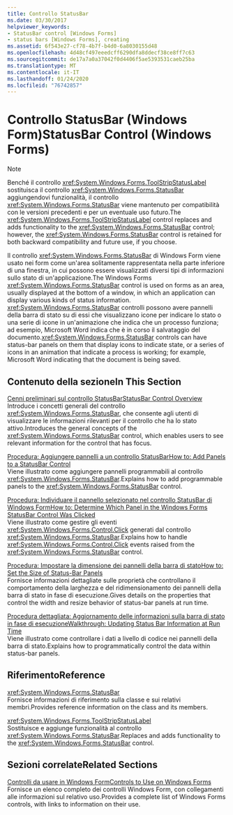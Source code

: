 ```yaml
---
title: Controllo StatusBar
ms.date: 03/30/2017
helpviewer_keywords:
- StatusBar control [Windows Forms]
- status bars [Windows Forms], creating
ms.assetid: 6f543e27-cf78-4b7f-b4d0-6a8030155d48
ms.openlocfilehash: 4d48cf497eeedcff6290dfa8ddecf38ce8ff7c63
ms.sourcegitcommit: de17a7a0a37042f0d4406f5ae5393531caeb25ba
ms.translationtype: MT
ms.contentlocale: it-IT
ms.lasthandoff: 01/24/2020
ms.locfileid: "76742857"
---
```

# <a name="statusbar-control-windows-forms"></a><span data-ttu-id="c6ae3-102">Controllo StatusBar (Windows Form)</span><span class="sxs-lookup"><span data-stu-id="c6ae3-102">StatusBar Control (Windows Forms)</span></span>
> [!NOTE]
> <span data-ttu-id="c6ae3-103">Benché il controllo <xref:System.Windows.Forms.ToolStripStatusLabel> sostituisca il controllo <xref:System.Windows.Forms.StatusBar> aggiungendovi funzionalità, il controllo <xref:System.Windows.Forms.StatusBar> viene mantenuto per compatibilità con le versioni precedenti e per un eventuale uso futuro.</span><span class="sxs-lookup"><span data-stu-id="c6ae3-103">The <xref:System.Windows.Forms.ToolStripStatusLabel> control replaces and adds functionality to the <xref:System.Windows.Forms.StatusBar> control; however, the <xref:System.Windows.Forms.StatusBar> control is retained for both backward compatibility and future use, if you choose.</span></span>  
  
 <span data-ttu-id="c6ae3-104">Il controllo <xref:System.Windows.Forms.StatusBar> di Windows Form viene usato nei form come un'area solitamente rappresentata nella parte inferiore di una finestra, in cui possono essere visualizzati diversi tipi di informazioni sullo stato di un'applicazione.</span><span class="sxs-lookup"><span data-stu-id="c6ae3-104">The Windows Forms <xref:System.Windows.Forms.StatusBar> control is used on forms as an area, usually displayed at the bottom of a window, in which an application can display various kinds of status information.</span></span> <span data-ttu-id="c6ae3-105"><xref:System.Windows.Forms.StatusBar> controlli possono avere pannelli della barra di stato su di essi che visualizzano icone per indicare lo stato o una serie di icone in un'animazione che indica che un processo funziona; ad esempio, Microsoft Word indica che è in corso il salvataggio del documento.</span><span class="sxs-lookup"><span data-stu-id="c6ae3-105"><xref:System.Windows.Forms.StatusBar> controls can have status-bar panels on them that display icons to indicate state, or a series of icons in an animation that indicate a process is working; for example, Microsoft Word indicating that the document is being saved.</span></span>  
  
## <a name="in-this-section"></a><span data-ttu-id="c6ae3-106">Contenuto della sezione</span><span class="sxs-lookup"><span data-stu-id="c6ae3-106">In This Section</span></span>  
 [<span data-ttu-id="c6ae3-107">Cenni preliminari sul controllo StatusBar</span><span class="sxs-lookup"><span data-stu-id="c6ae3-107">StatusBar Control Overview</span></span>](statusbar-control-overview-windows-forms.md)  
 <span data-ttu-id="c6ae3-108">Introduce i concetti generali del controllo <xref:System.Windows.Forms.StatusBar>, che consente agli utenti di visualizzare le informazioni rilevanti per il controllo che ha lo stato attivo.</span><span class="sxs-lookup"><span data-stu-id="c6ae3-108">Introduces the general concepts of the <xref:System.Windows.Forms.StatusBar> control, which enables users to see relevant information for the control that has focus.</span></span>  
  
 [<span data-ttu-id="c6ae3-109">Procedura: Aggiungere pannelli a un controllo StatusBar</span><span class="sxs-lookup"><span data-stu-id="c6ae3-109">How to: Add Panels to a StatusBar Control</span></span>](how-to-add-panels-to-a-statusbar-control.md)  
 <span data-ttu-id="c6ae3-110">Viene illustrato come aggiungere pannelli programmabili al controllo <xref:System.Windows.Forms.StatusBar>.</span><span class="sxs-lookup"><span data-stu-id="c6ae3-110">Explains how to add programmable panels to the <xref:System.Windows.Forms.StatusBar> control.</span></span>  
  
 [<span data-ttu-id="c6ae3-111">Procedura: Individuare il pannello selezionato nel controllo StatusBar di Windows Form</span><span class="sxs-lookup"><span data-stu-id="c6ae3-111">How to: Determine Which Panel in the Windows Forms StatusBar Control Was Clicked</span></span>](determine-which-panel-wf-statusbar-control-was-clicked.md)  
 <span data-ttu-id="c6ae3-112">Viene illustrato come gestire gli eventi <xref:System.Windows.Forms.Control.Click> generati dal controllo <xref:System.Windows.Forms.StatusBar>.</span><span class="sxs-lookup"><span data-stu-id="c6ae3-112">Explains how to handle <xref:System.Windows.Forms.Control.Click> events raised from the <xref:System.Windows.Forms.StatusBar> control.</span></span>  
  
 [<span data-ttu-id="c6ae3-113">Procedura: Impostare la dimensione dei pannelli della barra di stato</span><span class="sxs-lookup"><span data-stu-id="c6ae3-113">How to: Set the Size of Status-Bar Panels</span></span>](how-to-set-the-size-of-status-bar-panels.md)  
 <span data-ttu-id="c6ae3-114">Fornisce informazioni dettagliate sulle proprietà che controllano il comportamento della larghezza e del ridimensionamento dei pannelli della barra di stato in fase di esecuzione.</span><span class="sxs-lookup"><span data-stu-id="c6ae3-114">Gives details on the properties that control the width and resize behavior of status-bar panels at run time.</span></span>  
  
 [<span data-ttu-id="c6ae3-115">Procedura dettagliata: Aggiornamento delle informazioni sulla barra di stato in fase di esecuzione</span><span class="sxs-lookup"><span data-stu-id="c6ae3-115">Walkthrough: Updating Status Bar Information at Run Time</span></span>](walkthrough-updating-status-bar-information-at-run-time.md)  
 <span data-ttu-id="c6ae3-116">Viene illustrato come controllare i dati a livello di codice nei pannelli della barra di stato.</span><span class="sxs-lookup"><span data-stu-id="c6ae3-116">Explains how to programmatically control the data within status-bar panels.</span></span>  
  
## <a name="reference"></a><span data-ttu-id="c6ae3-117">Riferimento</span><span class="sxs-lookup"><span data-stu-id="c6ae3-117">Reference</span></span>  
 <xref:System.Windows.Forms.StatusBar>  
 <span data-ttu-id="c6ae3-118">Fornisce informazioni di riferimento sulla classe e sui relativi membri.</span><span class="sxs-lookup"><span data-stu-id="c6ae3-118">Provides reference information on the class and its members.</span></span>  
  
 <xref:System.Windows.Forms.ToolStripStatusLabel>  
 <span data-ttu-id="c6ae3-119">Sostituisce e aggiunge funzionalità al controllo <xref:System.Windows.Forms.StatusBar>.</span><span class="sxs-lookup"><span data-stu-id="c6ae3-119">Replaces and adds functionality to the <xref:System.Windows.Forms.StatusBar> control.</span></span>  
  
## <a name="related-sections"></a><span data-ttu-id="c6ae3-120">Sezioni correlate</span><span class="sxs-lookup"><span data-stu-id="c6ae3-120">Related Sections</span></span>  
 [<span data-ttu-id="c6ae3-121">Controlli da usare in Windows Form</span><span class="sxs-lookup"><span data-stu-id="c6ae3-121">Controls to Use on Windows Forms</span></span>](controls-to-use-on-windows-forms.md)  
 <span data-ttu-id="c6ae3-122">Fornisce un elenco completo dei controlli Windows Form, con collegamenti alle informazioni sul relativo uso.</span><span class="sxs-lookup"><span data-stu-id="c6ae3-122">Provides a complete list of Windows Forms controls, with links to information on their use.</span></span>
